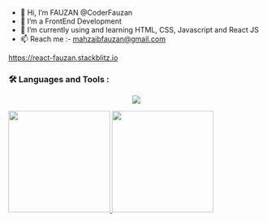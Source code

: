 - 👋 Hi, I’m FAUZAN @CoderFauzan
- 👀 I’m a FrontEnd Development
- 🌱 I’m currently using and learning HTML, CSS, Javascript and React JS
- 📫 Reach me :- mahzaibfauzan@gmail.com

https://react-fauzan.stackblitz.io

### :hammer_and_wrench: Languages and Tools :
<!-- ![image](https://user-images.githubusercontent.com/90621630/199698945-1329e83d-1f47-456d-978d-bd54f81c110a.png)
![image](https://user-images.githubusercontent.com/90621630/199699114-ce40eeab-ab46-4523-b5d5-b373c6902d55.png)
![image](https://user-images.githubusercontent.com/90621630/199699153-dcb8bc9c-2b23-46b0-becd-3ac82193b463.png)
![image](https://user-images.githubusercontent.com/90621630/199699171-21b581d4-57cf-48e5-b778-fa6d70a03b14.png)
![image](https://user-images.githubusercontent.com/90621630/199699291-134d1fef-90c0-4831-8ab5-e44657cf6b52.png)
![image](https://user-images.githubusercontent.com/90621630/199699330-ac88ab17-3832-44dd-a85f-f51d8d50c6c2.png) -->

<p align="center">
  <a href="https://skillicons.dev">
    <img src="https://skillicons.dev/icons?i=html,css,js,sass,bootstrap,react,github,vscode" />
  </a>
</p>
<!---
CoderFauzan/CoderFauzan is a ✨ special ✨ repository because its `README.md` (this file) appears on your GitHub profile.
You can click the Preview link to take a look at your changes.
--->
<a href="https://github.com/coderfauzan">
  <img height="200em" src="https://github-readme-stats.vercel.app/api?username=coderfauzan&theme=buefy&show_icons=true" />
  <img height="200em" src="https://github-readme-stats.vercel.app/api/top-langs/?username=coderfauzan&theme=algolia&layout=compact&exclude_repo=Covid-19-DATA-Analysis" />
</a>
